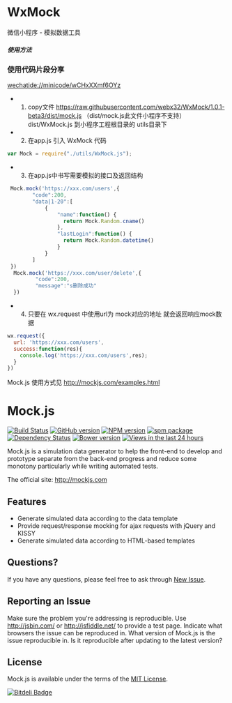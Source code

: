# WxMock
微信小程序 - 模拟数据工具
##### 使用方法

### 使用代码片段分享 
[wechatide://minicode/wCHxXXmf6OYz](wechatide://minicode/wCHxXXmf6OYz)


* 1. copy文件 https://raw.githubusercontent.com/webx32/WxMock/1.0.1-beta3/dist/mock.js （dist/mock.js此文件小程序不支持） dist/WxMock.js 到小程序工程根目录的 utils目录下
* 2. 在app.js 引入 WxMock 代码 
```javascript 
var Mock = require("./utils/WxMock.js"); 
```
* 3. 在app.js中书写需要模拟的接口及返回结构
```javascript
 Mock.mock('https://xxx.com/users',{
        "code":200,
        "data|1-20":[
            {
                "name":function() {
                  return Mock.Random.cname()
                },
                "lastLogin":function() {
                  return Mock.Random.datetime()
                }
            }
        ]
 })
  Mock.mock('https://xxx.com/user/delete',{
         "code":200,
         "message":"s删除成功"
  })
```
* 4. 只要在 wx.request 中使用url为 mock对应的地址 就会返回响应mock数据
```javascript
wx.request({
  url: 'https://xxx.com/users',
  success:function(res){
    console.log('https://xxx.com/users',res);
  }
})
```

Mock.js 使用方式见 http://mockjs.com/examples.html


# Mock.js
<!-- 模拟请求 & 模拟数据 -->
[![Build Status](https://api.travis-ci.org/nuysoft/Mock.png?branch=master)](http://travis-ci.org/nuysoft/Mock)
[![GitHub version](https://badge.fury.io/gh/nuysoft%2FMock.png)](http://badge.fury.io/gh/nuysoft%2FMock)
[![NPM version](https://badge.fury.io/js/mockjs.png)](http://badge.fury.io/js/mockjs)
[![spm package](http://spmjs.io/badge/mockjs)](http://spmjs.io/package/mockjs)
[![Dependency Status](https://gemnasium.com/nuysoft/Mock.png)](https://gemnasium.com/nuysoft/Mock)
[![Bower version](https://badge.fury.io/bo/mockjs.png)](http://badge.fury.io/bo/mockjs)
[![Views in the last 24 hours](https://sourcegraph.com/api/repos/github.com/nuysoft/Mock/counters/views-24h.png)](https://github.com/nuysoft/Mock/)
<!-- [![Coverage Status](https://coveralls.io/repos/nuysoft/Mock/badge.png)](https://coveralls.io/r/nuysoft/Mock) -->

Mock.js is a simulation data generator to help the front-end to develop and prototype separate from the back-end progress and reduce some monotony particularly while writing automated tests.

The official site: <http://mockjs.com>

## Features

* Generate simulated data according to the data template
* Provide request/response mocking for ajax requests with jQuery and KISSY
* Generate simulated data according to HTML-based templates

<!-- **TODO** This library is loosely inspired by Elijah Manor's [post](http://www.elijahmanor.com/2013/04/angry-birds-of-javascript-green-bird.html), [mennovanslooten/mockJSON](https://github.com/mennovanslooten/mockJSON), [appendto/jquery-mockjax](https://github.com/appendto/jquery-mockjax) and [victorquinn/chancejs](https://github.com/victorquinn/chancejs/). -->

## Questions?
If you have any questions, please feel free to ask through [New Issue](https://github.com/nuysoft/Mock/issues/new).

## Reporting an Issue
Make sure the problem you're addressing is reproducible. Use <http://jsbin.com/> or <http://jsfiddle.net/> to provide a test page. Indicate what browsers the issue can be reproduced in. What version of Mock.js is the issue reproducible in. Is it reproducible after updating to the latest version?

## License
Mock.js is available under the terms of the [MIT License](./MIT-LICENSE.txt).



[![Bitdeli Badge](https://d2weczhvl823v0.cloudfront.net/nuysoft/mock/trend.png)](https://bitdeli.com/free "Bitdeli Badge")

